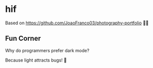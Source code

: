 # hif

Based on https://github.com/JoaoFranco03/photography-portfolio 🤲🏿

## Fun Corner

Why do programmers prefer dark mode?

Because light attracts bugs! 🐛
